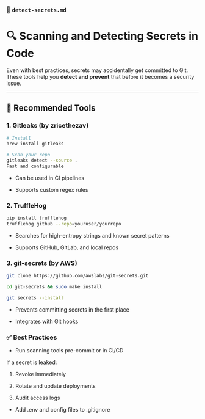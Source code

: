 ### 📁 `detect-secrets.md`

# 🔍 Scanning and Detecting Secrets in Code

Even with best practices, secrets may accidentally get committed to Git. These tools help you **detect and prevent** that before it becomes a security issue.

---

## 🧰 Recommended Tools

### 1. **Gitleaks** (by zricethezav)

```bash
# Install
brew install gitleaks

# Scan your repo
gitleaks detect --source .
Fast and configurable
```
- Can be used in CI pipelines

- Supports custom regex rules

### 2. TruffleHog
```bash
pip install trufflehog
trufflehog github --repo=youruser/yourrepo
```
- Searches for high-entropy strings and known secret patterns

- Supports GitHub, GitLab, and local repos

### 3. git-secrets (by AWS)
```bash
git clone https://github.com/awslabs/git-secrets.git

cd git-secrets && sudo make install

git secrets --install
```
- Prevents committing secrets in the first place

- Integrates with Git hooks

### ✅ Best Practices
- Run scanning tools pre-commit or in CI/CD

If a secret is leaked:

1. Revoke immediately

2. Rotate and update deployments

3. Audit access logs

- Add .env and config files to .gitignore


